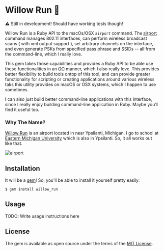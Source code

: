 # Willow Run 🛫 

⚠️  Still in development! Should have working tests though!

Willow Run is a Ruby API to the macOs/OSX `airport` command. The [airport](http://osxdaily.com/2007/01/18/airport-the-little-known-command-line-wireless-utility/) command manages 802.11 interfaces, can perform wireless broadcast scans ( with xml output support ), set arbitrary channels on the interface, and even generate PSKs from specified pass phrase and SSIDs -- all from the command-line, which I really love. 

This gem takes those capabilities and provides a Ruby API to be able use these functionalities in an [OO](https://en.wikipedia.org/wiki/Object-oriented_programming) manner, which I also really love. This provides better flexibility to build tools ontop of this tool; and can provide greater functionality for scripting or creating applications around various wireless taks this utility provides on macOS or OSX systems, which I happen to use sometimes.

I can also just build better command-line applications with this interface, since I really enjoy building command-line application in Ruby. Maybe you'll find it useful too. 

### Why The Name?

[Willow Run](https://en.wikipedia.org/wiki/Willow_Run_Airport) is an airport located in near Ypsilanti, Michigan. I go to school at [Eastern Michigan University](https://www.emich.edu/) which is also in Ypsilanti. So, it all works out like that.

![airport](https://upload.wikimedia.org/wikipedia/commons/3/34/Willow_Run_Airport_-_Michigan.jpg)

## Installation

It will be  a [gem](https://rubygems.org/)! So, you'll be able to install it yourself pretty easily:

    $ gem install willow_run

## Usage

TODO: Write usage instructions here

## License

The gem is available as open source under the terms of the [MIT License](http://opensource.org/licenses/MIT).

